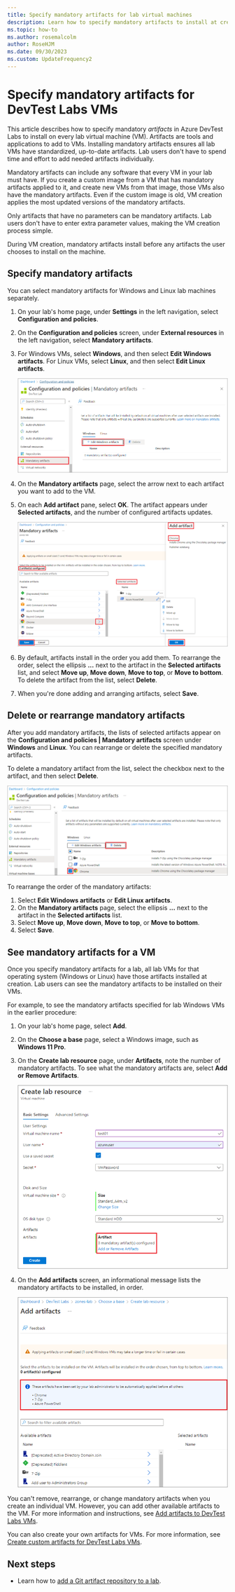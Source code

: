 ```yaml
---
title: Specify mandatory artifacts for lab virtual machines
description: Learn how to specify mandatory artifacts to install at creation of every lab virtual machine (VM) in Azure DevTest Labs.
ms.topic: how-to
ms.author: rosemalcolm
author: RoseHJM
ms.date: 09/30/2023
ms.custom: UpdateFrequency2
---
```


# Specify mandatory artifacts for DevTest Labs VMs

This article describes how to specify mandatory *artifacts* in Azure DevTest Labs to install on every lab virtual machine (VM). Artifacts are tools and applications to add to VMs. Installing mandatory artifacts ensures all lab VMs have standardized, up-to-date artifacts. Lab users don't have to spend time and effort to add needed artifacts individually.

Mandatory artifacts can include any software that every VM in your lab must have. If you create a custom image from a VM that has mandatory artifacts applied to it, and create new VMs from that image, those VMs also have the mandatory artifacts. Even if the custom image is old, VM creation applies the most updated versions of the mandatory artifacts.
 
Only artifacts that have no parameters can be mandatory artifacts. Lab users don't have to enter extra parameter values, making the VM creation process simple.

During VM creation, mandatory artifacts install before any artifacts the user chooses to install on the machine.

## Specify mandatory artifacts

You can select mandatory artifacts for Windows and Linux lab machines separately.

1. On your lab's home page, under **Settings** in the left navigation, select **Configuration and policies**.
1. On the **Configuration and policies** screen, under **External resources** in the left navigation, select **Mandatory artifacts**.
1. For Windows VMs, select **Windows**, and then select **Edit Windows artifacts**. For Linux VMs, select **Linux**, and then select **Edit Linux artifacts**.

   ![Screenshot that shows the Edit Windows artifacts button.](media/devtest-lab-mandatory-artifacts/mandatory-artifacts-edit-button.png)

1. On the **Mandatory artifacts** page, select the arrow next to each artifact you want to add to the VM.
1. On each **Add artifact** pane, select **OK**. The artifact appears under **Selected artifacts**, and the number of configured artifacts updates.

   ![Screenshot that shows adding mandatory artifacts on the Mandatory artifacts screen.](media/devtest-lab-mandatory-artifacts/save-artifacts.png)

1. By default, artifacts install in the order you add them. To rearrange the order, select the ellipsis **...** next to the artifact in the **Selected artifacts** list, and select **Move up**, **Move down**, **Move to top**, or **Move to bottom**. To delete the artifact from the list, select **Delete**.

1. When you're done adding and arranging artifacts, select **Save**.

## Delete or rearrange mandatory artifacts

After you add mandatory artifacts, the lists of selected artifacts appear on the **Configuration and policies | Mandatory artifacts** screen under **Windows** and **Linux**. You can rearrange or delete the specified mandatory artifacts.

To delete a mandatory artifact from the list, select the checkbox next to the artifact, and then select **Delete**.

![Screenshot that shows the Delete button to remove a mandatory artifact.](media/devtest-lab-mandatory-artifacts/remove-artifact.png)

To rearrange the order of the mandatory artifacts:

1. Select **Edit Windows artifacts** or **Edit Linux artifacts**.
1. On the **Mandatory artifacts** page, select the ellipsis **...** next to the artifact in the **Selected artifacts** list.
1. Select **Move up**, **Move down**, **Move to top**, or **Move to bottom**.
1. Select **Save**.

## See mandatory artifacts for a VM

Once you specify mandatory artifacts for a lab, all lab VMs for that operating system (Windows or Linux) have those artifacts installed at creation. Lab users can see the mandatory artifacts to be installed on their VMs.

For example, to see the mandatory artifacts specified for lab Windows VMs in the earlier procedure:

1. On your lab's home page, select **Add**.
1. On the **Choose a base** page, select a Windows image, such as **Windows 11 Pro**.
1. On the **Create lab resource** page, under **Artifacts**, note the number of mandatory artifacts. To see what the mandatory artifacts are, select **Add or Remove Artifacts**.

   ![Screenshot that shows the Create lab resource screen with number of mandatory artifacts and Add or Remove Artifacts link.](media/devtest-lab-mandatory-artifacts/select-message-artifacts.png)

1. On the **Add artifacts** screen, an informational message lists the mandatory artifacts to be installed, in order.

   ![Screenshot that shows the Add artifacts screen with the list of mandatory artifacts to install.](media/devtest-lab-mandatory-artifacts/save-to-lab.png)

You can't remove, rearrange, or change mandatory artifacts when you create an individual VM. However, you can add other available artifacts to the VM. For more information and instructions, see [Add artifacts to DevTest Labs VMs](add-artifact-vm.md).

You can also create your own artifacts for VMs. For more information, see [Create custom artifacts for DevTest Labs VMs](devtest-lab-artifact-author.md).

## Next steps

- Learn how to [add a Git artifact repository to a lab](add-artifact-repository.md).

